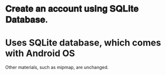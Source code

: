 # 𝐂𝐫𝐞𝐚𝐭𝐞 𝐚𝐧 𝐚𝐜𝐜𝐨𝐮𝐧𝐭 𝐮𝐬𝐢𝐧𝐠 𝐒𝐐𝐋𝐢𝐭𝐞 𝐃𝐚𝐭𝐚𝐛𝐚𝐬𝐞. 

# Uses SQLite database, which comes with Android OS

Other materials, such as mipmap, are unchanged.
